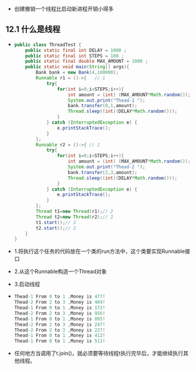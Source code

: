 + 创建撤销一个线程比启动新进程开销小得多

## 12.1 什么是线程

+ ```java
  public class ThreadTest {
      public static final int DELAY = 1000 ;
      public static final int STEPS = 100 ;
      public static final double MAX_AMOUNT = 1000 ;
      public static void main(String[] args){
          Bank bank = new Bank(4,100000);
          Runnable r1 = ()->{	// 1
              try{
                  for(int i=0;i<STEPS;i++){
                      int amount = (int) (MAX_AMOUNT*Math.random());
                      System.out.print("Thead-1 ");
                      bank.transfer(0,1,amount);
                      Thread.sleep((int)(DELAY*Math.random()));
                  }
              } catch (InterruptedException e) {
                  e.printStackTrace();
              }
          };
          Runnable r2 = ()->{ // 1
              try{
                  for(int i=0;i<STEPS;i++){
                      int amount = (int) (MAX_AMOUNT*Math.random());
                      System.out.print("Thead-2 ");
                      bank.transfer(2,3,amount);
                      Thread.sleep((int)(DELAY*Math.random()));
                  }
              } catch (InterruptedException e) {
                  e.printStackTrace();
              }
          };
          Thread t1=new Thread(r1);// 2
          Thread t2=new Thread(r2);// 2
          t1.start();// 3
          t2.start();// 3
      }
  }
  ```

+ 1.将执行这个任务的代码放在一个类的run方法中，这个类要实现Runnable接口

+ 2.从这个Runnable构造一个Thread对象

+ 3.启动线程

+ ```java
  Thead-1 From 0 to 1 ,Money is 477!
  Thead-2 From 2 to 3 ,Money is 404!
  Thead-1 From 0 to 1 ,Money is 172!
  Thead-2 From 2 to 3 ,Money is 956!
  Thead-1 From 0 to 1 ,Money is 895!
  Thead-2 From 2 to 3 ,Money is 247!
  Thead-2 From 2 to 3 ,Money is 227!
  Thead-1 From 0 to 1 ,Money is 412!
  Thead-1 From 0 to 1 ,Money is 511!
  ```

+ 任何地方当调用了t.join()，就必须要等待线程t执行完毕后，才能继续执行其他线程。